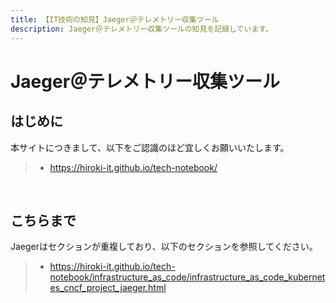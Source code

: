 ```yaml
---
title: 【IT技術の知見】Jaeger＠テレメトリー収集ツール
description: Jaeger＠テレメトリー収集ツールの知見を記録しています。
---
```


# Jaeger＠テレメトリー収集ツール

## はじめに

本サイトにつきまして、以下をご認識のほど宜しくお願いいたします。

> - https://hiroki-it.github.io/tech-notebook/

<br>

## こちらまで

Jaegerはセクションが重複しており、以下のセクションを参照してください。

> - https://hiroki-it.github.io/tech-notebook/infrastructure_as_code/infrastructure_as_code_kubernetes_cncf_project_jaeger.html

<br>
